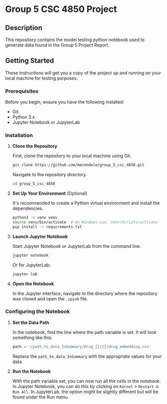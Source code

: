 # Group 5 CSC 4850 Project

## Description

This repository contains the model testing python notebook used to generate data found in the Group 5 Project Report.

## Getting Started

These instructions will get you a copy of the project up and running on your local machine for testing purposes.

### Prerequisites

Before you begin, ensure you have the following installed:
- Git
- Python 3.x
- Jupyter Notebook or JupyterLab

### Installation

1. **Clone the Repository**

   First, clone the repository to your local machine using Git.

   ```bash
   git clone https://github.com/marendale/group_5_csc_4850.git
   ```
   
   Navigate to the repository directory.

   ```bash
   cd group_5_csc_4850
   ```
   
2. **Set Up Your Environment** (Optional)
   
   It's recommended to create a Python virtual environment and install the dependencies.
   
   ```bash
   python3 -m venv venv
   source venv/bin/activate  # On Windows use `venv\Scripts\activate`
   pip install -r requirements.txt
   ```
   
3. **Launch Jupyter Notebook**
   
   Start Jupyter Notebook or JupyterLab from the command line.

   ```bash
   jupyter notebook
   ```

   Or for JupyterLab:

   ```bash
   jupyter lab
   ```

4. **Open the Notebook**
   
   In the Jupyter interface, navigate to the directory where the repository was cloned and open the `.ipynb` file.

### Configuring the Notebook

1. **Set the Data Path**

   In the notebook, find the line where the path variable is set. It will look something like this:

   ```python
   path = '/path_to_data_InSummary/Drug_{}/{}/drug_embedding.csv'
   ```

   Replace the `path_to_data_InSummary` with the appropriate values for your data.

2. **Run the Notebook**

   With the path variable set, you can now run all the cells in the notebook. In Jupyter Notebook, you can do this by clicking on `Kernel` > `Restart & Run All`. In JupyterLab, the option might be slightly different but will be found under the Run menu.
   
   

   

